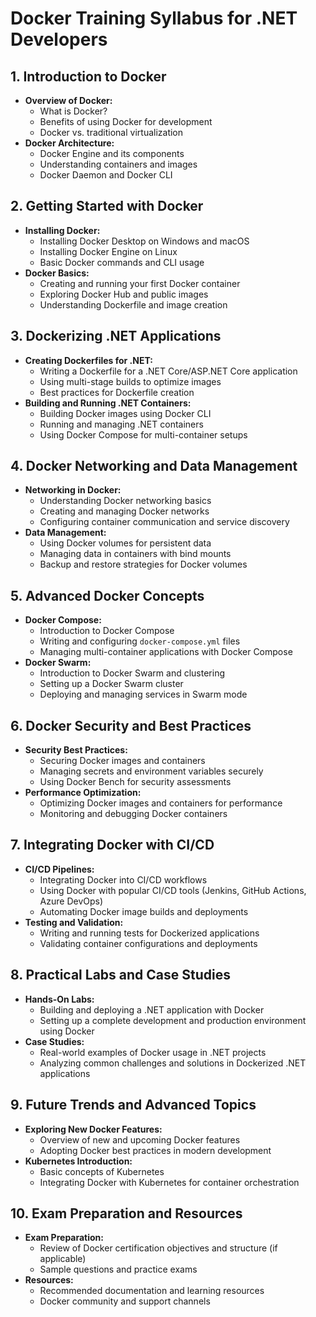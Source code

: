 # Docker Training Syllabus for .NET Developers

## 1. Introduction to Docker
- **Overview of Docker:**
  - What is Docker?
  - Benefits of using Docker for development
  - Docker vs. traditional virtualization
- **Docker Architecture:**
  - Docker Engine and its components
  - Understanding containers and images
  - Docker Daemon and Docker CLI

## 2. Getting Started with Docker
- **Installing Docker:**
  - Installing Docker Desktop on Windows and macOS
  - Installing Docker Engine on Linux
  - Basic Docker commands and CLI usage
- **Docker Basics:**
  - Creating and running your first Docker container
  - Exploring Docker Hub and public images
  - Understanding Dockerfile and image creation

## 3. Dockerizing .NET Applications
- **Creating Dockerfiles for .NET:**
  - Writing a Dockerfile for a .NET Core/ASP.NET Core application
  - Using multi-stage builds to optimize images
  - Best practices for Dockerfile creation
- **Building and Running .NET Containers:**
  - Building Docker images using Docker CLI
  - Running and managing .NET containers
  - Using Docker Compose for multi-container setups

## 4. Docker Networking and Data Management
- **Networking in Docker:**
  - Understanding Docker networking basics
  - Creating and managing Docker networks
  - Configuring container communication and service discovery
- **Data Management:**
  - Using Docker volumes for persistent data
  - Managing data in containers with bind mounts
  - Backup and restore strategies for Docker volumes

## 5. Advanced Docker Concepts
- **Docker Compose:**
  - Introduction to Docker Compose
  - Writing and configuring `docker-compose.yml` files
  - Managing multi-container applications with Docker Compose
- **Docker Swarm:**
  - Introduction to Docker Swarm and clustering
  - Setting up a Docker Swarm cluster
  - Deploying and managing services in Swarm mode

## 6. Docker Security and Best Practices
- **Security Best Practices:**
  - Securing Docker images and containers
  - Managing secrets and environment variables securely
  - Using Docker Bench for security assessments
- **Performance Optimization:**
  - Optimizing Docker images and containers for performance
  - Monitoring and debugging Docker containers

## 7. Integrating Docker with CI/CD
- **CI/CD Pipelines:**
  - Integrating Docker into CI/CD workflows
  - Using Docker with popular CI/CD tools (Jenkins, GitHub Actions, Azure DevOps)
  - Automating Docker image builds and deployments
- **Testing and Validation:**
  - Writing and running tests for Dockerized applications
  - Validating container configurations and deployments

## 8. Practical Labs and Case Studies
- **Hands-On Labs:**
  - Building and deploying a .NET application with Docker
  - Setting up a complete development and production environment using Docker
- **Case Studies:**
  - Real-world examples of Docker usage in .NET projects
  - Analyzing common challenges and solutions in Dockerized .NET applications

## 9. Future Trends and Advanced Topics
- **Exploring New Docker Features:**
  - Overview of new and upcoming Docker features
  - Adopting Docker best practices in modern development
- **Kubernetes Introduction:**
  - Basic concepts of Kubernetes
  - Integrating Docker with Kubernetes for container orchestration

## 10. Exam Preparation and Resources
- **Exam Preparation:**
  - Review of Docker certification objectives and structure (if applicable)
  - Sample questions and practice exams
- **Resources:**
  - Recommended documentation and learning resources
  - Docker community and support channels
